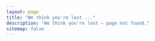 ```yaml
---
layout: page
title: "We think you're lost ..."
description: "We think you're lost — page not found."
sitemap: false
---
```

